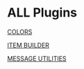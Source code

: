 # ALL Plugins

[COLORS](Colors.md)

[ITEM BUILDER](Item-Builder.md)

[MESSAGE UTILITIES](Message-Utilities.md)
